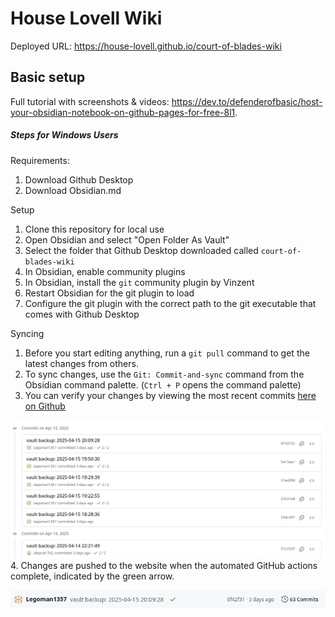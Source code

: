# House Lovell Wiki

Deployed URL: https://house-lovell.github.io/court-of-blades-wiki


## Basic setup

Full tutorial with screenshots & videos: https://dev.to/defenderofbasic/host-your-obsidian-notebook-on-github-pages-for-free-8l1. 

##### Steps for Windows Users

Requirements:

1. Download Github Desktop
2. Download Obsidian.md 

Setup
1. Clone this repository for local use
2. Open Obsidian and select "Open Folder As Vault"
3. Select the folder that Github Desktop downloaded called `court-of-blades-wiki`
4. In Obsidian, enable community plugins
5. In Obsidian, install the `git` community plugin by Vinzent
6. Restart Obsidian for the git plugin to load
7. Configure the git plugin with the correct path to the git executable that comes with Github Desktop


Syncing
1. Before you start editing anything, run a `git pull` command to get the latest changes from others.
2. To sync changes, use the `Git: Commit-and-sync` command from the Obsidian command palette. (`Ctrl + P` opens the command palette)
3. You can verify your changes by viewing the most recent commits [here on Github](https://github.com/house-lovell/court-of-blades-wiki/commits/main/)

![Screenshot](source/content/assets/screenshots/example-commits.png)
4. Changes are pushed to the website when the automated GitHub actions complete, indicated by the green arrow.

![Screenshot](source/content/assets/screenshots/example-finished-push.png)

